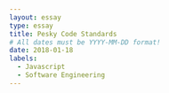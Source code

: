 ```yaml
---
layout: essay
type: essay
title: Pesky Code Standards
# All dates must be YYYY-MM-DD format!
date: 2018-01-18
labels:
  - Javascript
  - Software Engineering
---
```



